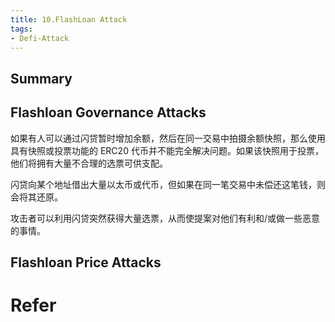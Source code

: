 ```yaml
---
title: 10.FlashLoan Attack
tags:
- Defi-Attack
---
```

## Summary

## Flashloan Governance Attacks
如果有人可以通过闪贷暂时增加余额，然后在同一交易中拍摄余额快照，那么使用具有快照或投票功能的 ERC20 代币并不能完全解决问题。如果该快照用于投票，他们将拥有大量不合理的选票可供支配。

闪贷向某个地址借出大量以太币或代币，但如果在同一笔交易中未偿还这笔钱，则会将其还原。

攻击者可以利用闪贷突然获得大量选票，从而使提案对他们有利和/或做一些恶意的事情。


## Flashloan Price Attacks 

# Refer
